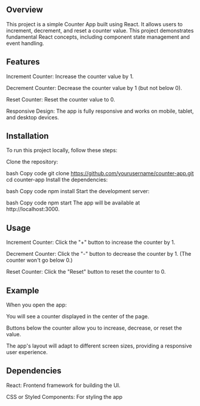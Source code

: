 ## Overview

This project is a simple Counter App built using React. It allows users to increment, decrement, and reset a counter value. This project demonstrates fundamental React concepts, including component state management and event handling.

## Features

Increment Counter: Increase the counter value by 1.

Decrement Counter: Decrease the counter value by 1 (but not below 0).


Reset Counter: Reset the counter value to 0.

Responsive Design: The app is fully responsive and works on mobile, tablet, and desktop devices.

## Installation
To run this project locally, follow these steps:

Clone the repository:

bash
Copy code
git clone https://github.com/yourusername/counter-app.git
cd counter-app
Install the dependencies:

bash
Copy code
npm install
Start the development server:

bash
Copy code
npm start
The app will be available at http://localhost:3000.

## Usage

Increment Counter: Click the "+" button to increase the counter by 1.

Decrement Counter: Click the "-" button to decrease the counter by 1. (The counter won't go below 0.)

Reset Counter: Click the "Reset" button to reset the counter to 0.


## Example
When you open the app:

You will see a counter displayed in the center of the page.

Buttons below the counter allow you to increase, decrease, or reset the value.

The app's layout will adapt to different screen sizes, providing a responsive user experience.

## Dependencies

React: Frontend framework for building the UI.

CSS or Styled Components: For styling the app
